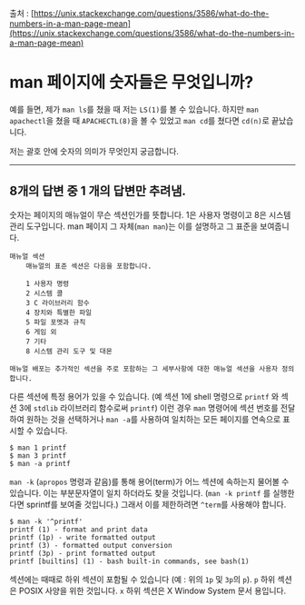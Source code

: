 출처 : [https://unix.stackexchange.com/questions/3586/what-do-the-numbers-in-a-man-page-mean](https://unix.stackexchange.com/questions/3586/what-do-the-numbers-in-a-man-page-mean)

# man 페이지에 숫자들은 무엇입니까?

예를 들면, 제가 `man ls`를 쳤을 때 저는 `LS(1)`를 볼 수 있습니다. 하지만 `man apachectl`을 쳤을 때 `APACHECTL(8)`을 볼 수 있었고 `man cd`를 쳤다면 `cd(n)`로 끝났습니다.

저는 괄호 안에 숫자의 의미가 무엇인지 궁금합니다.

------

## 8개의 답변 중 1 개의 답변만 추려냄.

숫자는 페이지의 매뉴얼이 무슨 섹션인가를 뜻합니다. 1은 사용자 명령이고 8은 시스템 관리 도구입니다. man 페이지 그 자체(`man man`)는 이를 설명하고 그 표준을 보여줍니다.

```
매뉴얼 섹션
    매뉴얼의 표준 섹션은 다음을 포함합니다.
    
    1 사용자 명령
    2 시스템 콜
    3 C 라이브러리 함수
    4 장치와 특별한 파일
    5 파일 포멧과 규칙
    6 게임 외
    7 기타
    8 시스템 관리 도구 및 대몬
    
매뉴얼 배포는 추가적인 섹션을 주로 포함하는 그 세부사항에 대한 매뉴얼 섹션을 사용자 정의합니다.
```

다른 섹션에 특정 용어가 있을 수 있습니다. (예 섹션 1에 shell 명령으로 `printf` 와 섹션 3에 `stdlib` 라이브러리 함수로써 `printf`) 이런 경우 `man` 명령어에 섹션 번호를 전달하여 원하는 것을 선택하거나 `man -a`를 사용하여 일치하는 모든 페이지를 연속으로 표시할 수 있습니다.

```shell
$ man 1 printf 
$ man 3 printf 
$ man -a printf
```

`man -k` (`apropos` 명령과 같음)를 통해 용어(term)가 어느 섹션에 속하는지 물어볼 수 있습니다. 이는 부분문자열이 일치 하더라도 찾을 것입니다. (`man -k printf`
를 실행한다면 sprintf를 보여줄 것입니다.) 그래서 이를 제한하려면 `^term`를 사용해야 합니다.

```shell
$ man -k '^printf' 
printf (1) - format and print data 
printf (1p) - write formatted output 
printf (3) - formatted output conversion 
printf (3p) - print formatted output 
printf [builtins] (1) - bash built-in commands, see bash(1)
```

섹션에는 때때로 하위 섹션이 포함될 수 있습니다 (예 : 위의 `1p` 및 `3p`의 `p`). `p` 하위 섹션은 POSIX 사양을 위한 것입니다. `x` 하위 섹션은 X Window System 문서 용입니다.
